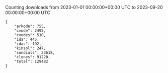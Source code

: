 
Counting downloads from 2023-01-01 00:00:00+00:00 UTC to 2023-09-20 00:00:00+00:00 UTC

```
{
    "arkode": 755,
    "cvode": 2495,
    "cvodes": 510,
    "ida": 445,
    "idas": 192,
    "kinsol": 247,
    "sundials": 33618,
    "clones": 91220,
    "total": 129482
}
```
